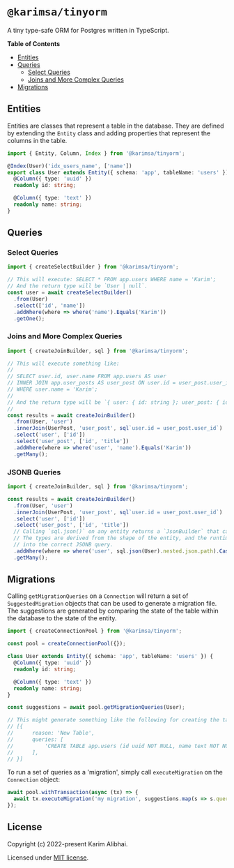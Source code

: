 # `@karimsa/tinyorm`

A tiny type-safe ORM for Postgres written in TypeScript.

**Table of Contents**

- [Entities](#entities)
- [Queries](#queries)
    - [Select Queries](#select-queries)
    - [Joins and More Complex Queries](#joins-and-more-complex-queries)
- [Migrations](#migrations)

## Entities

Entities are classes that represent a table in the database. They are defined by extending the `Entity` class and adding properties that represent the columns in the table.

```ts
import { Entity, Column, Index } from '@karimsa/tinyorm';

@Index(User)('idx_users_name', ['name'])
export class User extends Entity({ schema: 'app', tableName: 'users' }) {
  @Column({ type: 'uuid' })
  readonly id: string;

  @Column({ type: 'text' })
  readonly name: string;
}
```

## Queries

### Select Queries

```ts
import { createSelectBuilder } from '@karimsa/tinyorm';

// This will execute: SELECT * FROM app.users WHERE name = 'Karim';
// And the return type will be `User | null`.
const user = await createSelectBuilder()
  .from(User)
  .select(['id', 'name'])
  .addWhere(where => where('name').Equals('Karim'))
  .getOne();
```

### Joins and More Complex Queries

```ts
import { createJoinBuilder, sql } from '@karimsa/tinyorm';

// This will execute something like:
//
// SELECT user.id, user.name FROM app.users AS user
// INNER JOIN app.user_posts AS user_post ON user.id = user_post.user_id
// WHERE user.name = 'Karim';
//
// And the return type will be `{ user: { id: string }; user_post: { id: string; title: string } }[]`.
//
const results = await createJoinBuilder()
  .from(User, 'user')
  .innerJoin(UserPost, 'user_post', sql`user.id = user_post.user_id`)
  .select('user', ['id'])
  .select('user_post', ['id', 'title'])
  .addWhere(where => where('user', 'name').Equals('Karim'))
  .getMany();
```

### JSONB Queries

```ts
import { createJoinBuilder, sql } from '@karimsa/tinyorm';

const results = await createJoinBuilder()
  .from(User, 'user')
  .innerJoin(UserPost, 'user_post', sql`user.id = user_post.user_id`)
  .select('user', ['id'])
  .select('user_post', ['id', 'title'])
  // Calling `sql.json()` on any entity returns a `JsonBuilder` that can be used to query JSONB columns.
  // The types are derived from the shape of the entity, and the runtime value is transformed internally
  // into the correct JSONB query.
  .addWhere(where => where('user', sql.json(User).nested.json.path).CastAs('text').Equals('foobar'))
  .getMany();
```

## Migrations

Calling `getMigrationQueries` on a `Connection` will return a set of `SuggestedMigration` objects that can be used to generate a migration file. The suggestions are generated by comparing the state of the table within the database to the state of the entity.

```ts
import { createConnectionPool } from '@karimsa/tinyorm';

const pool = createConnectionPool({});

class User extends Entity({ schema: 'app', tableName: 'users' }) {
  @Column({ type: 'uuid' })
  readonly id: string;

  @Column({ type: 'text' })
  readonly name: string;
}

const suggestions = await pool.getMigrationQueries(User);

// This might generate something like the following for creating the table:
// [{
//      reason: 'New Table',
//      queries: [
//          'CREATE TABLE app.users (id uuid NOT NULL, name text NOT NULL);',
//      ],
// }]
```

To run a set of queries as a 'migration', simply call `executeMigration` on the `Connection` object:

```ts
await pool.withTransaction(async (tx) => {
  await tx.executeMigration('my migration', suggestions.map(s => s.queries).flat());
});
```

## License

Copyright (c) 2022-present Karim Alibhai.

Licensed under [MIT license](LICENSE.md).

